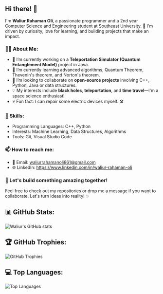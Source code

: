 ## Hi there! 👋

I'm **Waliur Rahaman Oli**, a passionate programmer and a 2nd year Computer Science and Engineering student at Southeast University. 🚀 I'm driven by curiosity, love for learning, and building projects that make an impact.

### 👨‍💻 About Me:
- 🔭 I’m currently working on a **Teleportation Simulator (Quantum Entanglement Model)** project in Java.
- 🌱 I’m currently learning advanced algorithms, Quantum Theorem, Thevenin's theorem, and Norton's theorem.
- 🤝 I’m looking to collaborate on **open-source projects** involving C++, Python, Java or data structures.
- 💡 My interests include **black holes**, **teleportation**, and **time travel**—I'm a space science enthusiast!
- ⚡ Fun fact: I can repair some electric devices myself. 🛠️

### 🌟 Skills:
- Programming Languages: C++, Python
- Interests: Machine Learning, Data Structures, Algorithms
- Tools: Git, Visual Studio Code

### 📫 How to reach me:
- 💌 Email: waliurrahamanoli861@gmail.com
- 🌐 LinkedIn: https://www.linkedin.com/in/waliur-rahaman-oli

### 🚀 Let's build something amazing together!
Feel free to check out my repositories or drop me a message if you want to collaborate. Let's turn ideas into reality! ✨

## 📊 GitHub Stats:
![Waliur's GitHub stats](https://github-readme-stats.vercel.app/api?username=waliur-rahaman3193&show_icons=true&theme=radical)

## 🏆 GitHub Trophies:
![GitHub Trophies](https://github-profile-trophy.vercel.app/?username=waliur-rahaman3193&theme=onedark)

## 💻 Top Languages:
![Top Languages](https://github-readme-stats.vercel.app/api/top-langs/?username=waliur-rahaman3193&layout=compact&theme=radical)

